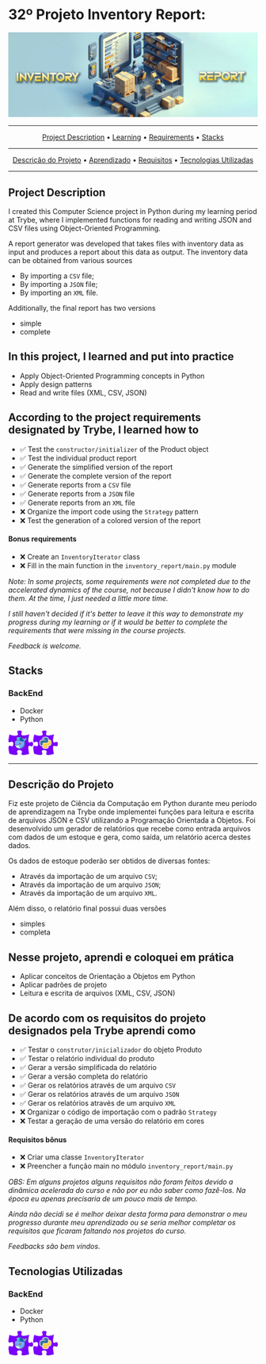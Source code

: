 # 32º Projeto Inventory Report: 
<p align="center">
<img src="https://github.com/prtpj1/prtpj1/blob/main/Headers/32-InventoryReport.jpg?raw=true" alt="Header" />

---
<p align="center">
<a href="#project-description">Project Description</a> •
<a href="#in-this-project-i-learned-and-put-into-practice">Learning</a> •
<a href="#according-to-the-project-requirements-designated-by-trybe-i-learned-how-to">Requirements</a> •
<a href="#stacks">Stacks</a>
</p>

---
<p align="center">
<a href="#descrição-do-projeto">Descrição do Projeto</a> •
<a href="#nesse-projeto-aprendi-e-coloquei-em-prática">Aprendizado</a> •
<a href="#de-acordo-com-os-requisitos-do-projeto-designados-pela-trybe-aprendi-como">Requisitos</a> •
<a href="#tecnologias-utilizadas">Tecnologias Utilizadas</a>
</p>

---
## Project Description
I created this Computer Science project in Python during my learning period at Trybe, where I implemented functions for reading and writing JSON and CSV files using Object-Oriented Programming.

A report generator was developed that takes files with inventory data as input and produces a report about this data as output. The inventory data can be obtained from various sources
- By importing a `CSV` file;
- By importing a `JSON` file;
- By importing an `XML` file.

Additionally, the final report has two versions
- simple
- complete

## In this project, I learned and put into practice
- Apply Object-Oriented Programming concepts in Python
- Apply design patterns
- Read and write files (XML, CSV, JSON)

## According to the project requirements designated by Trybe, I learned how to
- ✅ Test the `constructor/initializer` of the Product object
- ✅ Test the individual product report
- ✅ Generate the simplified version of the report
- ✅ Generate the complete version of the report
- ✅ Generate reports from a `CSV` file
- ✅ Generate reports from a `JSON` file
- ✅ Generate reports from an `XML` file  
- ❌ Organize the import code using the `Strategy` pattern
- ❌ Test the generation of a colored version of the report

#### Bonus requirements
- ❌ Create an `InventoryIterator` class
- ❌ Fill in the main function in the `inventory_report/main.py` module

_*Note: In some projects, some requirements were not completed due to the accelerated dynamics of the course, not because I didn't know how to do them. At the time, I just needed a little more time.*_

_*I still haven't decided if it's better to leave it this way to demonstrate my progress during my learning or if it would be better to complete the requirements that were missing in the course projects.*_

_*Feedback is welcome.*_

## Stacks
### BackEnd
- Docker
- Python

<a href="https://www.docker.com/" target="_blank" rel="noreferrer"><img src="https://github.com/prtpj1/prtpj1/blob/main/Github%20Imgs/Docker2.png?raw=true" width="50" height="50" alt="Docker Icon" /></a><a href="https://www.python.org/" target="_blank" rel="noreferrer"><img src="https://github.com/prtpj1/prtpj1/blob/main/Github%20Imgs/Python2.png?raw=true" width="50" height="50" alt="Python Icon" /></a>

---
## Descrição do Projeto
Fiz este projeto de Ciência da Computação em Python durante meu período de aprendizagem na Trybe onde implementei funções para leitura e escrita de arquivos JSON e CSV utilizando a Programação Orientada a Objetos.
Foi desenvolvido um gerador de relatórios que recebe como entrada arquivos com dados de um estoque e gera, como saída, um relatório acerca destes dados.

Os dados de estoque poderão ser obtidos de diversas fontes:
- Através da importação de um arquivo `CSV`;
- Através da importação de um arquivo `JSON`;
- Através da importação de um arquivo `XML`.

Além disso, o relatório final possui duas versões
- simples
- completa

## Nesse projeto, aprendi e coloquei em prática
- Aplicar conceitos de Orientação a Objetos em Python
- Aplicar padrões de projeto
- Leitura e escrita de arquivos (XML, CSV, JSON)

## De acordo com os requisitos do projeto designados pela Trybe aprendi como
- ✅ Testar o `construtor/inicializador` do objeto Produto
- ✅ Testar o relatório individual do produto
- ✅ Gerar a versão simplificada do relatório 
- ✅ Gerar a versão completa do relatório
- ✅ Gerar os relatórios através de um arquivo `CSV` 
- ✅ Gerar os relatórios através de um arquivo `JSON`
- ✅ Gerar os relatórios através de um arquivo `XML`  
- ❌ Organizar o código de importação com o padrão `Strategy`
- ❌ Testar a geração de uma versão do relatório em cores

#### Requisitos bônus
- ❌ Criar uma classe `InventoryIterator`
- ❌ Preencher a função main no módulo `inventory_report/main.py`

_*OBS: Em alguns projetos alguns requisitos não foram feitos devido a dinâmica acelerada do curso e não por eu não saber como fazê-los. Na época eu apenas precisaria de um pouco mais de tempo.*_

_*Ainda não decidi se é melhor deixar desta forma para demonstrar o meu progresso durante meu aprendizado ou se seria melhor completar os requisitos que ficaram faltando nos projetos do curso.*_

_*Feedbacks são bem vindos.*_

## Tecnologias Utilizadas
### BackEnd
- Docker
- Python

<a href="https://www.docker.com/" target="_blank" rel="noreferrer"><img src="https://github.com/prtpj1/prtpj1/blob/main/Github%20Imgs/Docker2.png?raw=true" width="50" height="50" alt="Docker Icon" /></a><a href="https://www.python.org/" target="_blank" rel="noreferrer"><img src="https://github.com/prtpj1/prtpj1/blob/main/Github%20Imgs/Python2.png?raw=true" width="50" height="50" alt="Python Icon" /></a>


